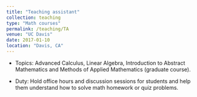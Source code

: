 ```yaml
---
title: "Teaching assistant"
collection: teaching
type: "Math courses"
permalink: /teaching/TA
venue: "UC Davis"
date: 2017-01-10
location: "Davis, CA"
---
```


* Topics: Advanced Calculus, Linear Algebra, Introduction to Abstract Mathematics and Methods of Applied Mathematics (graduate course). 

* Duty: Hold office hours and discussion sessions for students and help them understand how to solve math homework or quiz problems.
